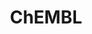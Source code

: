 ---
layout: default
bigquery: https://console.cloud.google.com/bigquery?p=patents-public-data&d=ebi_chembl&page=dataset
citation: '"The ChEMBL database in 2017." Anna Gaulton, Anne Hersey, Michał Nowotka,
  A Patrícia Bento, Jon Chambers, David Mendez, Prudence Mutowo, Francis Atkinson,
  Louisa J Bellis, Elena Cibrián-Uhalte, Mark Davies, Nathan Dedman, Anneli Karlsson,
  María Paula Magariños, John P Overington, George Papadatos, Ines Smit, Andrew R
  Leach Nucleic acids Research (2017) 45 (Database Issue), D945-D954'
contributors: European Bioinformatics Institute
cost: None
description: ChEMBL Data is a manually curated database of small molecules used in
  drug discovery, including information about existing patented drugs.
documentation: 'schema: https://www.ebi.ac.uk/chembl/db_schema


  '
last_edit: 04/06/2022, 18:00:05
location: https://console.cloud.google.com/marketplace/product/google_patents_public_datasets/chembl
maintained_by: EMBL-EBI, an outstation of European Molecular Biology Laboratory
related_publications: '

  ChEMBL: towards direct deposition of bioassay data.


  Mendez D, Gaulton A, Bento AP, Chambers J, De Veij M, Félix E, Magariños MP, Mosquera
  JF, Mutowo P, Nowotka M, Gordillo-Marañón M, Hunter F, Junco L, Mugumbate G, Rodriguez-Lopez
  M, Atkinson F, Bosc N, Radoux CJ, Segura-Cabrera A, Hersey A, Leach AR.


  — Nucleic Acids Res. 2019; 47(D1):D930-D940. doi: 10.1093/nar/gky1075

  '
schema_fields:
- cell_description
- ass_cls_map_id
- level5
- species_group_flag
- std_act_id
- parameter_value
- ddd_units
- mc_target_accession
- last_page
- mol_frac_id
- comp_class_id
- approval_date
- ad_type
- pchembl_value
- text_value
- confidence_score
- prod_pat_id
- irac_code
- level1_description
- ref_url
- status
- bao_format
- mol_irac_id
- src_description
- mechanism_comment
- alert_set_id
- result_flag
- l5
- indref_id
- canonical_smiles
- set_name
- first_approval
- previous_company
- site_name
- smarts
- l7
- tbl
- potential_duplicate
- domain_name
- bao_id
- parenteral
- aromatic_rings
- submission_date
- lle
- assay_desc
- withdrawn_flag
- l4
- activity_count
- tissue_id
- active_molregno
- patent_expire_date
- metabolite_record_id
- abstract
- mesh_heading
- mc_target_type
- source
- src_assay_id
- sequence_md5sum
- molecular_mechanism
- co_stem_id
- num_lipinski_ro5_violations
- research_stem
- assay_tissue
- entity_id
- assay_strain
- curation_comment
- irac_class_id
- pathway_key
- num_ro5_violations
- level2_description
- upper_value
- withdrawn_reason
- tax_id
- warning_id
- standard_flag
- natural_product
- major_class
- protein_class_synonym
- parent_go_id
- therapeutic_flag
- assay_param_id
- metref_id
- publication_number
- polymer_flag
- go_id
- annotation
- res_stem_id
- activity_id
- molfile
- bei
- cx_logp
- cx_most_apka
- parent_type
- usan_substem
- title
- rgid
- definition
- alert_id
- smid
- hrac_code
- oc_id
- assay_tax_id
- trade_name
- dosed_ingredient
- warning_class
- ridx
- indication_class
- compd_id
- uberon_id
- cell_ontology_id
- standard_inchi
- warnref_id
- data_validity_comment
- cell_id
- actsm_id
- variant_id
- path
- prediction_method
- efo_id
- relation
- domain_id
- acd_most_bpka
- ddd_comment
- cx_most_bpka
- usan_stem_definition
- stem
- last_active
- short_name
- availability_type
- drug_substance_flag
- level3
- year
- published_relation
- ref_id
- cidx
- structure_type
- standard_upper_value
- alogp
- level4_description
- domain_type
- met_conversion
- updated_by
- level1
- substrate_record_id
- site_residues
- assay_class_id
- level3_description
- acd_logd
- db_source
- isoform
- creation_date
- le
- value
- mc_target_name
- stat
- activity_comment
- label
- src_id
- mc_organism
- qed_weighted
- ref_type
- withdrawn_country
- log_id
- cpd_str_alert_id
- l2
- acd_most_apka
- name
- max_phase
- route
- mecref_id
- ddd_value
- heavy_atoms
- qudt_units
- warning_year
- black_box_warning
- prodrug
- sitecomp_id
- comments
- assay_source
- country
- src_compound_id
- l6
- downgraded
- sei
- compound_key
- parent_molregno
- enzyme_name
- delist_flag
- relationship_type
- mechanism_of_action
- standard_relation
- max_phase_for_ind
- usan_stem
- withdrawn_class
- chirality
- published_units
- tid_fixed
- hbd
- helm_notation
- class_type
- cx_logd
- pathway_id
- biocomp_id
- doc_type
- drugind_id
- published_value
- cl_lincs_id
- parent_id
- uo_units
- sequence
- journal
- orig_description
- hba_lipinski
- disease_efficacy
- assay_subcellular_fraction
- chembl_id
- target_mapping
- direct_interaction
- first_in_class
- updated_on
- site_id
- mesh_id
- version
- alert_name
- as_id
- molregno
- level4
- company
- l3
- homologue
- component_id
- parameter_type
- relationship
- relationship_desc
- product_id
- dosage_form
- molecular_species
- priority
- assay_id
- assay_type
- doi
- drug_record_id
- ddd_id
- accession
- targcomp_id
- hbd_lipinski
- stem_class
- protclasssyn_id
- volume
- type
- source_domain_id
- related_tid
- src_short_name
- component_type
- cell_name
- confidence
- standard_inchi_key
- who_name
- rtb
- issue
- domain_description
- met_id
- action_type
- hrac_class_id
- full_molformula
- warning_description
- standard_units
- assay_cell_type
- entity_type
- mutation
- acd_logp
- met_comment
- level2
- normal_range_max
- aidx
- start_position
- selectivity_comment
- warning_country
- pubmed_id
- hba
- usan_year
- applicant_full_name
- frac_code
- assay_category
- tid
- oral
- organism
- class_level
- clo_id
- ap_id
- standard_type
- l8
- toid
- chebi_par_id
- curated_by
- standard_text_value
- compound_name
- published_type
- cellosaurus_id
- authors
- active_ingredient
- aspect
- idx
- target_type
- db_version
- target_desc
- job_id
- protein_class_desc
- patent_id
- syn_type
- psa
- comp_go_id
- innovator_company
- strength
- who_extra
- atc_code
- units
- standard_value
- molsyn_id
- ingredient
- mec_id
- doc_id
- frac_class_id
- num_alerts
- compsyn_id
- record_id
- assay_test_type
- end_position
- mc_tax_id
- caloha_id
- l1
- nda_type
- inorganic_flag
- description
- patent_no
- mol_atc_id
- drug_product_flag
- binding_site_comment
- efo_term
- bto_id
- pref_name
- molecule_type
- warning_type
- subgroup
- normal_range_min
- usan_stem_id
- cell_source_organism
- topical
- assay_organism
- synonyms
- withdrawn_year
- patent_use_code
- component_synonym
- enzyme_tid
- formulation_id
- mw_freebase
- protein_class_id
- ddd_admr
- first_page
- ro3_pass
- predbind_id
- bao_endpoint
- cell_source_tissue
- mw_monoisotopic
- mol_hrac_id
- cell_source_tax_id
- full_mwt
- targrel_id
shortname: chembl
tags:
- biotechnology
- health
- chemical
- bioinformatics
- medical
terms_of_use: CC BY-SA 3.0
title: ChEMBL
uuid: e232a192-965c-4ec9-904c-155b6dfe56c5
---